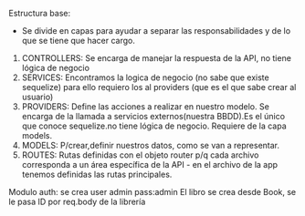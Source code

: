 Estructura base:
* Se divide en capas para ayudar a separar las responsabilidades y de lo que se tiene que hacer cargo.

1) CONTROLLERS: Se encarga de manejar la respuesta de la API, no tiene lógica de negocio
2) SERVICES: Encontramos la logica de negocio (no sabe que existe sequelize) para ello requiero los al providers (que es el que sabe crear al usuario)
3) PROVIDERS: Define las acciones a realizar en nuestro modelo. Se encarga de la llamada a servicios externos(nuestra BBDD).Es el único que conoce sequelize.no tiene lógica de negocio. Requiere de la capa models.
4) MODELS: P/crear,definir nuestros datos, como se van a representar.
5) ROUTES: Rutas definidas con el objeto router p/q cada archivo corresponda a un área específica de la API - en el archivo de la app tenemos definidas las rutas principales.


Modulo auth: se crea user admin pass:admin
El libro se crea desde Book, se le pasa ID por req.body de la librería

